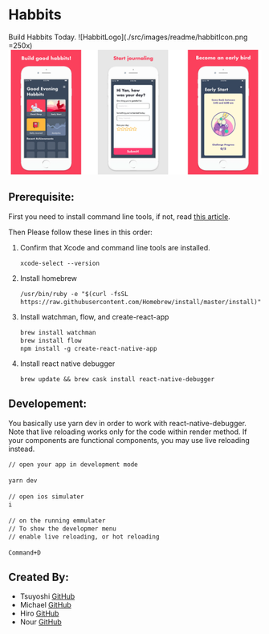 # Habbits

Build Habbits Today.
![HabbitLogo](./src/images/readme/habbitIcon.png =250x)
![Habbits](./src/images/readme/readme.png)

## Prerequisite:

First you need to install command line tools, if not, read [this article](http://railsapps.github.io/xcode-command-line-tools.html).

Then Please follow these lines in this order:

1. Confirm that Xcode and command line tools are installed.
   ```
   xcode-select --version
   ```

2) Install homebrew
   ```
   /usr/bin/ruby -e "$(curl -fsSL https://raw.githubusercontent.com/Homebrew/install/master/install)"
   ```
3) Install watchman, flow, and create-react-app

   ```
   brew install watchman
   brew install flow
   npm install -g create-react-native-app
   ```

4) Install react native debugger

   ```
   brew update && brew cask install react-native-debugger
   ```

## Developement:

You basically use yarn dev in order to work with react-native-debugger.
Note that live reloading works only for the code within render method.
If your components are functional components, you may use live reloading instead.

    // open your app in development mode

    yarn dev

    // open ios simulater
    i

    // on the running emmulater
    // To show the developmer menu
    // enable live reloading, or hot reloading

    Command+D

## Created By:

- Tsuyoshi [GitHub](https://github.com/Akitsuyoshi)
- Michael [GitHub](https://github.com/MAkzent)
- Hiro [GitHub](https://github.com/m0m0i)
- Nour [GitHub](https://github.com/nourbalaha)

